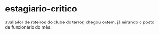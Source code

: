 # estagiario-critico
avaliador de roteiros do clube do terror, chegou ontem, já mirando o posto de funcionário do mês.
